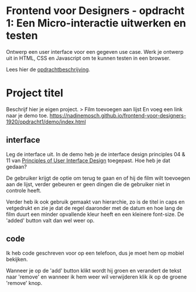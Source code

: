 # Frontend voor Designers - opdracht 1: Een Micro-interactie uitwerken en testen

Ontwerp een user interface voor een gegeven use case. Werk je ontwerp uit in HTML, CSS en Javascript om te kunnen testen in een browser.

Lees hier de [opdrachtbeschrijving](./opdrachtbeschrijving.md).


# Project titel
Beschrijf hier je eigen project. > Film toevoegen aan lijst
En voeg een link naar je demo toe.
https://nadinemosch.github.io/frontend-voor-designers-1920/opdracht1/demo/index.html

## interface
Leg de interface uit. In de demo heb je de interface design principles 04 & 11 van [Principles of User Interface Design](http://bokardo.com/principles-of-user-interface-design/) toegepast. Hoe heb je dat gedaan?

De gebruiker krijgt de optie om terug te gaan en of hij de film wilt toevoegen aan de lijst, verder gebeuren er geen dingen die de gebruiker niet in controle heeft. 

Verder heb ik ook gebruik gemaakt van hierarchie, zo is de titel in caps en vetgedrukt en zie je dat de regel daaronder met de datum en hoe lang de film duurt een minder opvallende kleur heeft en een kleinere font-size. De 'added' button valt dan wel weer op.


## code
Ik heb code geschreven voor op een telefoon, dus je moet hem op mobiel bekijken.

Wanneer je op de 'add' button klikt wordt hij groen en verandert de tekst naar 'remove' en wanneer ik hem weer wil verwijderen klik ik op de groene 'remove' knop. 

